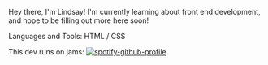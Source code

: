 Hey there, I'm Lindsay!
I'm currently learning about front end development, and hope to be filling out more here soon! 

Languages and Tools: HTML / CSS

This dev runs on jams:
[![spotify-github-profile](https://spotify-github-profile.kittinanx.com/api/view?uid=grapelemonade&cover_image=true&theme=default&show_offline=false&background_color=121212&interchange=true&bar_color=ff9b29)](https://spotify-github-profile.kittinanx.com/api/view?uid=grapelemonade&redirect=true)


<!--
**hi-shypeach/hi-shypeach** is a ✨ _special_ ✨ repository because its `README.md` (this file) appears on your GitHub profile.

Here are some ideas to get you started:

- 🔭 I’m currently working on ...
- 🌱 I’m currently learning ...
- 👯 I’m looking to collaborate on ...
- 🤔 I’m looking for help with ...
- 💬 Ask me about ...
- 📫 How to reach me: ...
- 😄 Pronouns: ...
- ⚡ Fun fact: ...
-->
